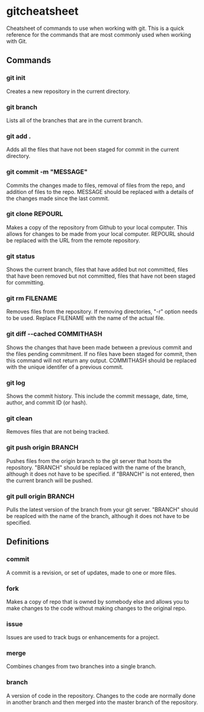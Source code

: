 # gitcheatsheet
Cheatsheet of commands to use when working with git. This is a quick reference for the commands that are most commonly used when working with Git.

## Commands

### git init
Creates a new repository in the current directory. 

### git branch
Lists all of the branches that are in the current branch. 

### git add . 
Adds all the files that have not been staged for commit in the current directory. 

### git commit -m "MESSAGE" 
Commits the changes made to files, removal of files from the repo, and addition of files to the repo. MESSAGE should be replaced with a details of the changes made since the last commit.

### git clone REPOURL
Makes a copy of the repository from Github to your local computer. This allows for changes to be made from your local computer. REPOURL should be replaced with the URL from the remote repository.

### git status 
Shows the current branch, files that have added but not committed, files that have been removed but not committed, files that have not been staged for committing. 

### git rm FILENAME
Removes files from the repository. If removing directories, "-r" option needs to be used. Replace FILENAME with the name of the actual file. 

### git diff --cached COMMITHASH
Shows the changes that have been made between a previous commit and the files pending commitment. If no files have been staged for commit, then this command will not return any output.  COMMITHASH should be replaced with the unique identifer of a previous commit.

### git log 
Shows the commit history. This include the commit message, date, time, author, and commit ID (or hash). 

### git clean
Removes files that are not being tracked.

### git push origin BRANCH
Pushes files from the origin branch to the git server that hosts the repository.  "BRANCH" should be replaced with the name of the branch, although it does not have to be specified. if "BRANCH" is not entered, then the current branch will be pushed.

### git pull origin BRANCH
Pulls the latest version of the branch from your git server. "BRANCH" should be reaplced with the name of the branch, although it does not have to be specified.


## Definitions
### commit
A commit is a revision, or set of updates, made to one or more files.

### fork
Makes a copy of repo that is owned by somebody else and allows you to make changes to the code without making changes to the original repo.

### issue
Issues are used to track bugs or enhancements for a project.

### merge
Combines changes from two branches into a single branch.

### branch
A version of code in the repository. Changes to the code are normally done in another branch and then merged into the master branch of the repository.

